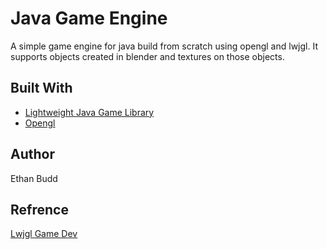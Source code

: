 # Java Game Engine

A simple game engine for java build from scratch using opengl and lwjgl. It supports objects created in blender and textures on those objects.

## Built With
* [Lightweight Java Game Library](https://www.lwjgl.org/)  
* [Opengl](https://www.opengl.org/)  

## Author
Ethan Budd

## Refrence
[Lwjgl Game Dev](https://ahbejarano.gitbook.io/lwjglgamedev/)
